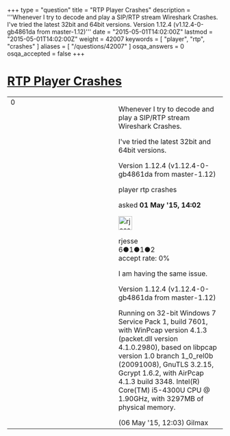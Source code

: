 +++
type = "question"
title = "RTP Player Crashes"
description = '''Whenever I try to decode and play a SIP/RTP stream Wireshark Crashes. I&#x27;ve tried the latest 32bit and 64bit versions. Version 1.12.4 (v1.12.4-0-gb4861da from master-1.12)'''
date = "2015-05-01T14:02:00Z"
lastmod = "2015-05-01T14:02:00Z"
weight = 42007
keywords = [ "player", "rtp", "crashes" ]
aliases = [ "/questions/42007" ]
osqa_answers = 0
osqa_accepted = false
+++

<div class="headNormal">

# [RTP Player Crashes](/questions/42007/rtp-player-crashes)

</div>

<div id="main-body">

<div id="askform">

<table id="question-table" style="width:100%;"><colgroup><col style="width: 50%" /><col style="width: 50%" /></colgroup><tbody><tr class="odd"><td style="width: 30px; vertical-align: top"><div class="vote-buttons"><div id="post-42007-score" class="post-score" title="current number of votes">0</div><div id="favorite-count" class="favorite-count"></div></div></td><td><div id="item-right"><div class="question-body"><p>Whenever I try to decode and play a SIP/RTP stream Wireshark Crashes.</p><p>I've tried the latest 32bit and 64bit versions.</p><p>Version 1.12.4 (v1.12.4-0-gb4861da from master-1.12)</p></div><div id="question-tags" class="tags-container tags">player rtp crashes</div><div id="question-controls" class="post-controls"></div><div class="post-update-info-container"><div class="post-update-info post-update-info-user"><p>asked <strong>01 May '15, 14:02</strong></p><img src="https://secure.gravatar.com/avatar/4230345ff427de5e5bfdfea9e8657606?s=32&amp;d=identicon&amp;r=g" class="gravatar" width="32" height="32" alt="rjesse&#39;s gravatar image" /><p>rjesse<br />
<span class="score" title="6 reputation points">6</span><span title="1 badges"><span class="badge1">●</span><span class="badgecount">1</span></span><span title="1 badges"><span class="silver">●</span><span class="badgecount">1</span></span><span title="2 badges"><span class="bronze">●</span><span class="badgecount">2</span></span><br />
<span class="accept_rate" title="Rate of the user&#39;s accepted answers">accept rate:</span> <span title="rjesse has no accepted answers">0%</span></p></div></div><div id="comments-container-42007" class="comments-container"><span id="42153"></span><div id="comment-42153" class="comment"><div id="post-42153-score" class="comment-score"></div><div class="comment-text"><p>I am having the same issue.<br />
</p><p>Version 1.12.4 (v1.12.4-0-gb4861da from master-1.12)<br />
</p><p>Running on 32-bit Windows 7 Service Pack 1, build 7601, with WinPcap version 4.1.3 (packet.dll version 4.1.0.2980), based on libpcap version 1.0 branch 1_0_rel0b (20091008), GnuTLS 3.2.15, Gcrypt 1.6.2, with AirPcap 4.1.3 build 3348. Intel(R) Core(TM) i5-4300U CPU @ 1.90GHz, with 3297MB of physical memory.</p></div><div id="comment-42153-info" class="comment-info"><span class="comment-age">(06 May '15, 12:03)</span> Gilmax</div></div></div><div id="comment-tools-42007" class="comment-tools"></div><div class="clear"></div><div id="comment-42007-form-container" class="comment-form-container"></div><div class="clear"></div></div></td></tr></tbody></table>

</div>

</div>

